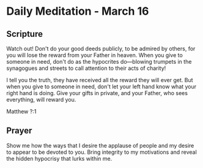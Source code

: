 # Daily Meditation - March 16

## Scripture

Watch out! Don't do your good deeds publicly, to be admired by others, for you
will lose the reward from your Father in heaven. When  you give to someone in
need, don't do as the hypocrites do—blowing  trumpets in the synagogues and
streets to call attention to their acts  of charity! 

I tell you the truth, they
have received all the reward they  will ever get. But when you give to someone
in need, don't let your left hand know what your right hand is doing. Give
your gifts in private, and your Father, who sees everything, will reward you.


Matthew ?:1


## Prayer

Show me how the ways that I desire the applause of people and my desire to 
appear to be devoted to you.  Bring integrity to my motivations and reveal
the hidden hypocrisy that lurks within me.

